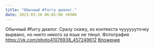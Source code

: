 ```yaml
---
title: "Обычный #furry диалог."
date: 2023-03-28 06:01:00 +0300
---
```


Обычный #furry диалог.
Сразу скажу, из контекста чууууууточку вырвано, но никто никого за язык не тянул.
Фотография
<a class="vk-attach" href="https://vk.com/photo41076938_457249612">https://vk.com/photo41076938_457249612</a>
<a class="vk-attach" href="https://vk.com/photo41076938_457249612">Вложение</a>
